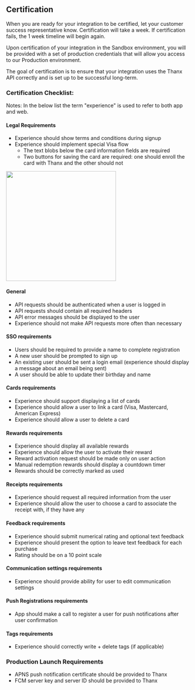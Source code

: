 ## Certification

When you are ready for your integration to be certified, let your customer success representative know.
Certification will take a week. If certification fails, the 1 week timeline will begin again.

Upon certification of your integration in the Sandbox environment, you will be provided
with a set of production credentials that will allow you access to our Production environment.

The goal of certification is to ensure that your integration uses the Thanx API correctly and is set up
to be successful long-term.

### Certification Checklist:

Notes: In the below list the term "experience" is used to refer to both app and web.

#### Legal Requirements
- Experience should show terms and conditions during signup
- Experience should implement special Visa flow
    - The text blobs below the card information fields are required
    - Two buttons for saving the card are required: one should enroll the card with Thanx and the other should not
<img src="images/cards/linkage.png" width="300"/>

#### General
- API requests should be authenticated when a user is logged in
- API requests should contain all required headers
- API error messages should be displayed to the user
- Experience should not make API requests more often than necessary

#### SSO requirements
- Users should be required to provide a name to complete registration
- A new user should be prompted to sign up
- An existing user should be sent a login email (experience should display a message about an email being sent)
- A user should be able to update their birthday and name

#### Cards requirements
- Experience should support displaying a list of cards
- Experience should allow a user to link a card (Visa, Mastercard, American Express)
- Experience should allow a user to delete a card

#### Rewards requirements
- Experience should display all available rewards
- Experience should allow the user to activate their reward
- Reward activation request should be made only on user action
- Manual redemption rewards should display a countdown timer
- Rewards should be correctly marked as used

#### Receipts requirements
- Experience should request all required information from the user
- Experience should allow the user to choose a card to associate the receipt with, if they have any

#### Feedback requirements
- Experience should submit numerical rating and optional text feedback
- Experience should present the option to leave text feedback for each purchase
- Rating should be on a 10 point scale

#### Communication settings requirements
- Experience should provide ability for user to edit communication settings

#### Push Registrations requirements
- App should make a call to register a user for push notifications after user confirmation

#### Tags requirements
- Experience should correctly write + delete tags (if applicable)

### Production Launch Requirements
- APNS push notification certificate should be provided to Thanx
- FCM server key and server ID should be provided to Thanx
